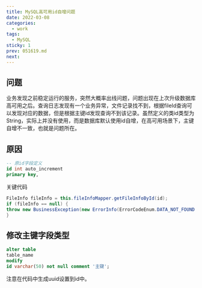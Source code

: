 ```yaml
---
title: MySQL高可用id自增问题
date: 2022-03-08
categories:
  - work
tags:
  - MySQL
sticky: 1
prev: 051619.md
next:
---
```




<!-- more -->

## 问题

业务发现之前稳定运行的服务，突然大概率出线问题，问题出现在上次升级数据库高可用之后。查询日志发现有一个业务异常，文件记录找不到，根据fileId查询可以发现对应的数据，但是根据主键id发现查询不到该记录。虽然定义的类id类型为String，实际上并没有使用，而是数据库默认使用id自增，在高可用场景下，主键自增不一致，也就是问题所在。

## 原因

```sql
-- 原id字段定义
id int auto_increment
primary key,
```

关键代码

```java
FileInfo fileInfo = this.fileInfoMapper.getFileInfoById(id);
if (fileInfo == null) {
throw new BusinessException(new ErrorInfo(ErrorCodeEnum.DATA_NOT_FOUND.getCode(), "file record not exist"));
}
```

## 修改主键字段类型

```sql
alter table
table_name
modify
id varchar(50) not null comment '主键';
```

注意在代码中生成uuid设置到id中。


